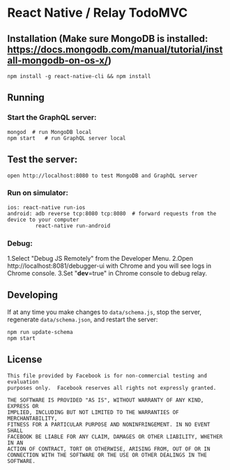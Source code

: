 # React Native / Relay TodoMVC

## Installation (Make sure MongoDB is installed: https://docs.mongodb.com/manual/tutorial/install-mongodb-on-os-x/)

```
npm install -g react-native-cli && npm install
```

## Running

### Start the GraphQL server:

```
mongod  # run MongoDB local
npm start   # run GraphQL server local
```

## Test the server:

```
open http://localhost:8080 to test MongoDB and GraphQL server
```

### Run on simulator:

```
ios: react-native run-ios
android: adb reverse tcp:8080 tcp:8080  # forward requests from the device to your computer
         react-native run-android
```

### Debug:

1.Select "Debug JS Remotely" from the Developer Menu.
2.Open http://localhost:8081/debugger-ui with Chrome and you will see logs in Chrome console.
3.Set "__dev__=true" in Chrome console to debug relay.

## Developing

If at any time you make changes to `data/schema.js`, stop the server,
regenerate `data/schema.json`, and restart the server:

```
npm run update-schema
npm start
```

## License

    This file provided by Facebook is for non-commercial testing and evaluation
    purposes only.  Facebook reserves all rights not expressly granted.

    THE SOFTWARE IS PROVIDED "AS IS", WITHOUT WARRANTY OF ANY KIND, EXPRESS OR
    IMPLIED, INCLUDING BUT NOT LIMITED TO THE WARRANTIES OF MERCHANTABILITY,
    FITNESS FOR A PARTICULAR PURPOSE AND NONINFRINGEMENT. IN NO EVENT SHALL
    FACEBOOK BE LIABLE FOR ANY CLAIM, DAMAGES OR OTHER LIABILITY, WHETHER IN AN
    ACTION OF CONTRACT, TORT OR OTHERWISE, ARISING FROM, OUT OF OR IN
    CONNECTION WITH THE SOFTWARE OR THE USE OR OTHER DEALINGS IN THE SOFTWARE.
